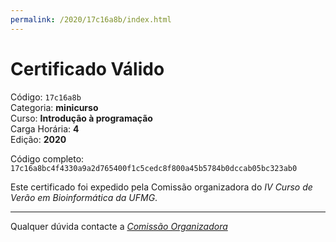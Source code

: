 ```yaml
---
permalink: /2020/17c16a8b/index.html
---
```


# Certificado Válido

Código: `17c16a8b`<br>
Categoria: **minicurso**<br>
Curso: **Introdução à programação**<br>
Carga Horária: **4**<br>
Edição: **2020**<br>


Código completo: `17c16a8bc4f4330a9a2d765400f1c5cedc8f800a45b5784b0dccab05bc323ab0`


Este certificado foi expedido pela Comissão organizadora do *IV Curso de Verão em Bioinformática da UFMG*.

----

Qualquer dúvida contacte a [_Comissão Organizadora_](<mailto:cursobioinfoufmg@gmail.com$subject=[Certificados]>)

